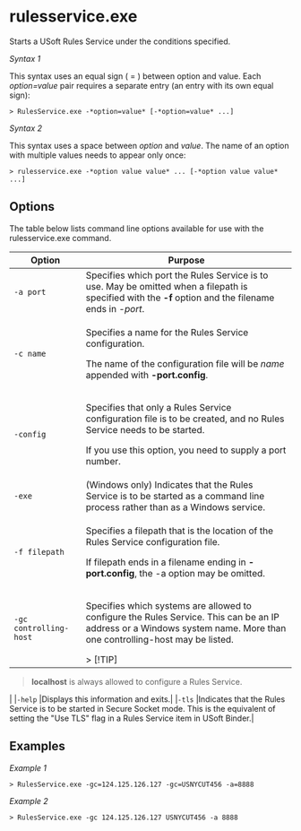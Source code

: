 # rulesservice.exe

Starts a USoft Rules Service under the conditions specified.

*Syntax 1*

This syntax uses an equal sign ( = ) between option and value. Each *option=value* pair requires a separate entry (an entry with its own equal sign):

```
> RulesService.exe -*option=value* [-*option=value* ...]
```

*Syntax 2*

This syntax uses a space between *option* and *value*. The name of an option with multiple values needs to appear only once:

```
> rulesservice.exe -*option value value* ... [-*option value value* ...]
```

## Options

The table below lists command line options available for use with the rulesservice.exe command.

|**Option**|**Purpose**|
|--------|--------|
|`-a port`|Specifies which port the Rules Service is to use. May be omitted when a filepath is specified with the **-f** option and the filename ends in *-port*.|
|`-c name`|<p>Specifies a name for the Rules Service configuration.</p><p>The name of the configuration file will be *name* appended with **-port.config**.</p>|
|`-config`|<p>Specifies that only a Rules Service configuration file is to be created, and no Rules Service needs to be started.</p><p>If you use this option, you need to supply a port number.</p>|
|`-exe`  |(Windows only) Indicates that the Rules Service is to be started as a command line process rather than as a Windows service.|
|`-f filepath`|<p>Specifies a filepath that is the location of the Rules Service configuration file.</p><p>If filepath ends in a filename ending in **-port.config**, the -a option may be omitted.</p>|
|`-gc controlling-host`|<p>Specifies which systems are allowed to configure the Rules Service. This can be an IP address or a Windows system name. More than one controlling-host may be listed.</p>> [!TIP]
> **localhost** is always allowed to configure a Rules Service.

|
|`-help` |Displays this information and exits.|
|`-tls`  |Indicates that the Rules Service is to be started in Secure Socket mode. This is the equivalent of setting the "Use TLS" flag in a Rules Service item in USoft Binder.|



## Examples

*Example 1*

```
> RulesService.exe -gc=124.125.126.127 -gc=USNYCUT456 -a=8888
```

*Example 2*

```
> RulesService.exe -gc 124.125.126.127 USNYCUT456 -a 8888
```

 